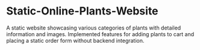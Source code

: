 # Static-Online-Plants-Website
A static website showcasing various  categories of plants with detailed information and images. Implemented  features for adding plants to cart and placing a static order form without  backend integration.
